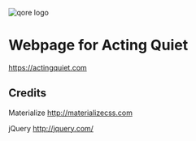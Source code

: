 ![qore logo](https://qore.no/res/logo-text-100.png)

# Webpage for Acting Quiet
https://actingquiet.com

## Credits

Materialize
http://materializecss.com

jQuery
http://jquery.com/
